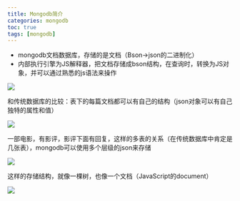 ```yaml
---
title: Mongodb简介
categories: mongodb   
toc: true  
tags: [mongodb]
---
```





* mongodb文档数据库，存储的是文档（Bson->json的二进制化）
* 内部执行引擎为JS解释器，把文档存储成bson结构，在查询时，转换为JS对象，并可以通过熟悉的js语法来操作

![](http://ols7leonh.bkt.clouddn.com//assert/img/nosql/mongodb/jianjie/1.png)


和传统数据库的比较：表下的每篇文档都可以有自己的结构（json对象可以有自己独特的属性和值）
 
![](http://ols7leonh.bkt.clouddn.com//assert/img/nosql/mongodb/jianjie/2.png)


一部电影，有影评，影评下面有回复，这样的多表的关系（在传统数据库中肯定是几张表），mongodb可以使用多个层级的json来存储

![](http://ols7leonh.bkt.clouddn.com//assert/img/nosql/mongodb/jianjie/3.png)
 
这样的存储结构，就像一棵树，也像一个文档（JavaScript的document）

 
![](http://ols7leonh.bkt.clouddn.com//assert/img/nosql/mongodb/jianjie/4.png)
 




